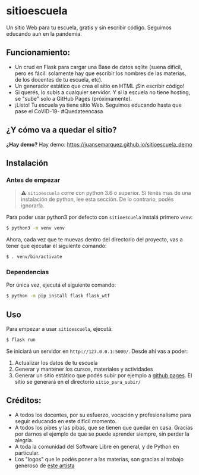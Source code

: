 # sitioescuela
Un sitio Web para tu escuela, gratis y sin escribir código. Seguimos educando aun en la pandemia.

## Funcionamiento:
- Un crud en Flask para cargar una Base de datos sqlite (suena difícil, pero es fácil: solamente hay que escribir los nombres de las materias, de los docentes de tu escuela, etc).
- Un generador estático que crea el sitio en HTML ¡Sin escribir código!
- Si querés, lo subís a cualquier servidor. Y si la escuela no tiene hosting, se "sube" solo a GitHub Pages (próximamente).
- ¡Listo! Tu escuela ya tiene sitio Web.
Seguimos educando hasta que pase el CoViD-19- #Quedateencasa

## ¿Y cómo va a quedar el sitio?
**¿Hay demo?** Hay demo: https://juansemarquez.github.io/sitioescuela_demo

## Instalación

### Antes de empezar

> :warning: `sitioescuela` corre con python 3.6 o superior. Si tenés mas de una instalación de python, lee esta sección. De lo contrario, podés ignorarla.

Para poder usar python3 por defecto con `sitioescuela` instalá primero `venv`:

```bash
$ python3 -m venv venv
```

Ahora, cada vez que te muevas dentro del directorio del proyecto, vas a tener que ejecutar el siguiente comando:

```bash
$ . venv/bin/activate
```

### Dependencias

Por única vez, ejecutá el siguiente comando:

```bash
$ python -m pip install flask flask_wtf
```

## Uso

Para empezar a usar `sitioescuela`, ejecutá:

```bash
$ flask run
```

Se iniciará un servidor en `http://127.0.0.1:5000/`. Desde ahí vas a poder:

1. Actualizar los datos de tu escuela
2. Generar y mantener los cursos, materiales y actividades
3. Generar un sitio estático que podés subir por ejemplo a [github pages](https://pages.github.com/). El sitio se generará en el directorio `sitio_para_subir/`

## Créditos:
- A todos los docentes, por su esfuerzo, vocación y profesionalismo para seguir educando en este difícil momento.
- A todos los pibes y las pibas, que se tienen que quedar en casa. Gracias por darnos el ejemplo de que se puede aprender siempre, sin perder la alegría.
- A toda la comunidad del Software Libre en general, y de Python en particular.
- Los "logos" que le podés poner a las materias, son gracias al trabajo generoso de [este artista](https://illlustrations.co/)
